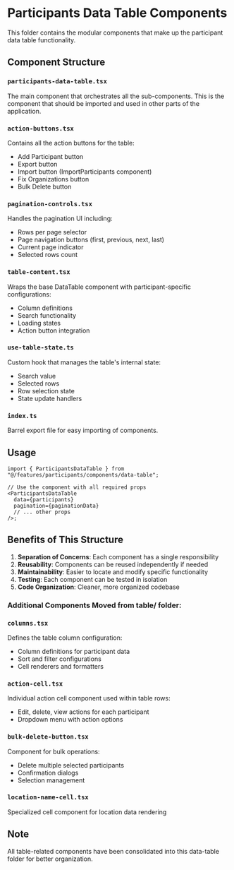 # Participants Data Table Components

This folder contains the modular components that make up the participant data
table functionality.

## Component Structure

### `participants-data-table.tsx`

The main component that orchestrates all the sub-components. This is the
component that should be imported and used in other parts of the application.

### `action-buttons.tsx`

Contains all the action buttons for the table:

- Add Participant button
- Export button
- Import button (ImportParticipants component)
- Fix Organizations button
- Bulk Delete button

### `pagination-controls.tsx`

Handles the pagination UI including:

- Rows per page selector
- Page navigation buttons (first, previous, next, last)
- Current page indicator
- Selected rows count

### `table-content.tsx`

Wraps the base DataTable component with participant-specific configurations:

- Column definitions
- Search functionality
- Loading states
- Action button integration

### `use-table-state.ts`

Custom hook that manages the table's internal state:

- Search value
- Selected rows
- Row selection state
- State update handlers

### `index.ts`

Barrel export file for easy importing of components.

## Usage

```tsx
import { ParticipantsDataTable } from "@/features/participants/components/data-table";

// Use the component with all required props
<ParticipantsDataTable
  data={participants}
  pagination={paginationData}
  // ... other props
/>;
```

## Benefits of This Structure

1. **Separation of Concerns**: Each component has a single responsibility
2. **Reusability**: Components can be reused independently if needed
3. **Maintainability**: Easier to locate and modify specific functionality
4. **Testing**: Each component can be tested in isolation
5. **Code Organization**: Cleaner, more organized codebase

### Additional Components Moved from table/ folder:

### `columns.tsx`

Defines the table column configuration:

- Column definitions for participant data
- Sort and filter configurations
- Cell renderers and formatters

### `action-cell.tsx`

Individual action cell component used within table rows:

- Edit, delete, view actions for each participant
- Dropdown menu with action options

### `bulk-delete-button.tsx`

Component for bulk operations:

- Delete multiple selected participants
- Confirmation dialogs
- Selection management

### `location-name-cell.tsx`

Specialized cell component for location data rendering

## Note

All table-related components have been consolidated into this data-table folder
for better organization.
